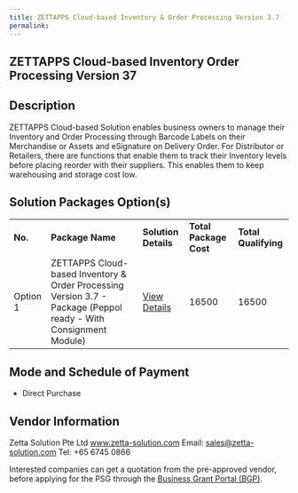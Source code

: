 ```yaml
---
title: ZETTAPPS Cloud-based Inventory & Order Processing Version 3.7
permalink: 
---
```


## ZETTAPPS Cloud-based Inventory Order Processing Version 37

## Description

ZETTAPPS Cloud-based Solution enables business owners to manage their Inventory and Order Processing through Barcode Labels on their Merchandise or Assets and eSignature on Delivery Order.  For Distributor or Retailers, there are functions that enable them to track their Inventory levels before placing reorder with their suppliers.  This enables them to keep warehousing and storage cost low.


## Solution Packages Option(s)

<table>
<tr>
<td><b>No.</b></td>
<td><b>Package Name</b></td>
<td><b>Solution Details</b></td>
<td><b>Total Package Cost</b></td>
<td><b>Total Qualifying</b></td>
</tr>
<tr>
<td>Option 1</td>
<td>ZETTAPPS Cloud-based Inventory & Order Processing Version 3.7 - Package (Peppol ready - With Consignment Module)</td>
<td><a href='https://www.gobusiness.gov.sg/images/psg/Zetta_Solution_20200015_Annex_3_20200625143545_Part_3.pdf'>View Details</a></td>
<td>16500</td>
<td>16500</td>
</tr>
</table>

## Mode and Schedule of Payment

 - Direct Purchase

## Vendor Information

 Zetta Solution Pte Ltd
www.zetta-solution.com
Email: sales@zetta-solution.com
Tel: +65 6745 0866

Interested companies can get a quotation from the pre-approved vendor, before applying for the PSG through the <a href='https://www.businessgrants.gov.sg/'>Business Grant Portal (BGP)</a>.
